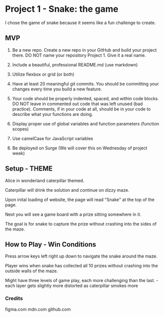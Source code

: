 # Project 1 - Snake: the game

I chose the game of snake because it seems like a fun challenge to create.


## MVP 

1. Be a new repo. Create a new repo in your GitHub and build your project there. DO NOT name your repository Project 1. Give it a real name.

2. Include a beautiful, professional README.md (use markdown)

3. Utilize flexbox or grid (or both)

4. Have at least 20 meaningful git commits. You should be committing your changes every time you build a new feature.

5. Your code should be properly indented, spaced, and within code blocks. DO NOT leave in commented out code that was left unused (bad practice). Comments, if in your code at all, should be in your code to describe what your functions are doing.

6. Display proper use of global variables and function parameters (function scopes)

7. Use camelCase for JavaScript variables

8. Be deployed on Surge (We will cover this on Wednesday of project week)


## Setup - THEME

Alice in wonderland caterpillar themed.

Caterpillar will drink the solution and continue on dizzy maze.

Upon inital loading of website, the page will read "Snake" at the top of the page. 

Next you will see a game board with a prize sitting somewhere in it.

The goal is for snake to capture the prize without crashing into the sides of the maze.


## How to Play - Win Conditions

Press arrow keys left right up down to navigate the snake around the maze.

Player wins when snake has collected all 10 prizes without crashing into the outside walls of the maze.

Might have three levels of game play, each more challenging than the last.
    -each layer gets slightly more distorted as caterpillar smokes more 



### Credits
figma.com
mdn.com
github.com
